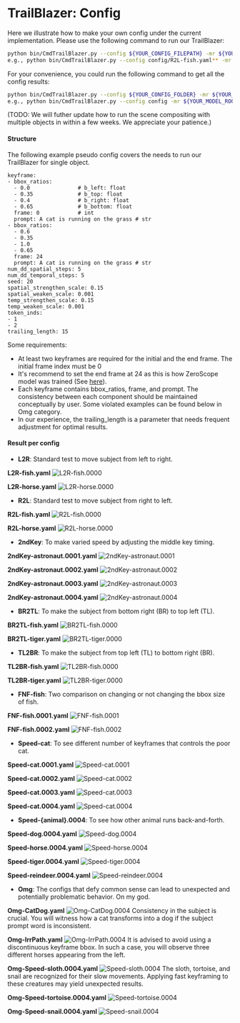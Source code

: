 # TrailBlazer: Config

Here we illustrate how to make your own config under the current implementation.
Please use the following command to run our TrailBlazer:

```bash
python bin/CmdTrailBlazer.py --config ${YOUR_CONFIG_FILEPATH} -mr ${YOUR_MODEL_ROOT}
e.g., python bin/CmdTrailBlazer.py --config config/R2L-fish.yaml** -mr ${YOUR_MODEL_ROOT}
```

For your convenience, you could run the following command to get all the config results:
```bash
python bin/CmdTrailBlazer.py --config ${YOUR_CONFIG_FOLDER} -mr ${YOUR_MODEL_ROOT}
e.g., python bin/CmdTrailBlazer.py --config config -mr ${YOUR_MODEL_ROOT}
```

(TODO: We will futher update how to run the scene compositing
with multiple objects in within a few weeks. We appreciate your patience.)

#### Structure

The following example pseudo config covers the needs to run our TrailBlazer for
single object.

```yaml**
keyframe:
- bbox_ratios:
  - 0.0               # b_left: float
  - 0.35              # b_top: float
  - 0.4               # b_right: float
  - 0.65              # b_bottom: float
  frame: 0            # int
  prompt: A cat is running on the grass # str
- bbox_ratios:
  - 0.6
  - 0.35
  - 1.0
  - 0.65
  frame: 24
  prompt: A cat is running on the grass # str
num_dd_spatial_steps: 5
num_dd_temporal_steps: 5
seed: 20
spatial_strengthen_scale: 0.15
spatial_weaken_scale: 0.001
temp_strengthen_scale: 0.15
temp_weaken_scale: 0.001
token_inds:
- 1
- 2
trailing_length: 15
```

Some requirements:
- At least two keyframes are required for the initial and the end frame. The initial frame index must be 0
- It's recommend to set the end frame at 24 as this is how ZeroScope model was trained (See [here](https://zeroscope.replicate.dev/)).
- Each keyframe contains bbox_ratios, frame, and prompt. The consistency between
  each component should be maintained conceptually by user. Some violated
  examples can be found below in Omg category.
- In our experience, the trailing_length is a parameter that needs frequent adjustment for optimal results.



#### Result per config

- **L2R**: Standard test to move subject from left to right.

**L2R-fish.yaml**
![L2R-fish.0000](../assets/figs/L2R-fish.0000.gif)

**L2R-horse.yaml**
![L2R-horse.0000](../assets/figs/L2R-horse.0000.gif)

- **R2L**: Standard test to move subject from right to left.

**R2L-fish.yaml**
![R2L-fish.0000](../assets/figs/R2L-fish.0000.gif)

**R2L-horse.yaml**
![R2L-horse.0000](../assets/figs/R2L-horse.0000.gif)

- **2ndKey**: To make varied speed by adjusting the middle key timing.

**2ndKey-astronaut.0001.yaml**
![2ndKey-astronaut.0001](../assets/figs/2ndKey-astronaut.0001.0000.gif)

**2ndKey-astronaut.0002.yaml**
![2ndKey-astronaut.0002](../assets/figs/2ndKey-astronaut.0002.0000.gif)

**2ndKey-astronaut.0003.yaml**
![2ndKey-astronaut.0003](../assets/figs/2ndKey-astronaut.0003.0000.gif)

**2ndKey-astronaut.0004.yaml**
![2ndKey-astronaut.0004](../assets/figs/2ndKey-astronaut.0004.0000.gif)

- **BR2TL**: To make the subject from bottom right (BR) to top left (TL).

**BR2TL-fish.yaml**
![BR2TL-fish.0000](../assets/figs/BR2TL-fish.0000.gif)

**BR2TL-tiger.yaml**
![BR2TL-tiger.0000](../assets/figs/BR2TL-tiger.0000.gif)

- **TL2BR**: To make the subject from top left (TL) to bottom right (BR).

**TL2BR-fish.yaml**
![TL2BR-fish.0000](../assets/figs/TL2BR-fish.0000.gif)

**TL2BR-tiger.yaml**
![TL2BR-tiger.0000](../assets/figs/TL2BR-tiger.0000.gif)

- **FNF-fish**: Two comparison on changing or not changing the bbox size of fish.

**FNF-fish.0001.yaml**
![FNF-fish.0001](../assets/figs/FNF-fish.0001.0000.gif)

**FNF-fish.0002.yaml**
![FNF-fish.0002](../assets/figs/FNF-fish.0002.0000.gif)

- **Speed-cat**: To see different number of keyframes that controls the poor cat.

**Speed-cat.0001.yaml**
![Speed-cat.0001](../assets/figs/Speed-cat.0001.0000.gif)

**Speed-cat.0002.yaml**
![Speed-cat.0002](../assets/figs/Speed-cat.0002.0000.gif)

**Speed-cat.0003.yaml**
![Speed-cat.0003](../assets/figs/Speed-cat.0003.0000.gif)

**Speed-cat.0004.yaml**
![Speed-cat.0004](../assets/figs/Speed-cat.0004.0000.gif)

- **Speed-{animal}.0004**: To see how other animal runs back-and-forth.

**Speed-dog.0004.yaml**
![Speed-dog.0004](../assets/figs/Speed-dog.0004.0000.gif)

**Speed-horse.0004.yaml**
![Speed-horse.0004](../assets/figs/Speed-horse.0004.0000.gif)

**Speed-tiger.0004.yaml**
![Speed-tiger.0004](../assets/figs/Speed-tiger.0004.0000.gif)

**Speed-reindeer.0004.yaml**
![Speed-reindeer.0004](../assets/figs/Speed-reindeer.0004.0000.gif)

- **Omg**: The configs that defy common sense can lead to unexpected and
  potentially problematic behavior. On my god.

**Omg-CatDog.yaml**
![Omg-CatDog.0004](../assets/figs/Omg-CatDog.0003.gif)
Consistency in the subject is crucial. You will witness how a cat transforms into a dog if the subject prompt word is inconsistent.

**Omg-IrrPath.yaml**
![Omg-IrrPath.0004](../assets/figs/Omg-IrrPath.0003.gif)
It is advised to avoid using a discontinuous keyframe bbox. In such a case, you will observe three different horses appearing from the left.

**Omg-Speed-sloth.0004.yaml**
![Speed-sloth.0004](../assets/figs/Speed-sloth.0004.0000.gif)
The sloth, tortoise, and snail are recognized for their slow movements. Applying fast keyframing to these creatures may yield unexpected results.

**Omg-Speed-tortoise.0004.yaml**
![Speed-tortoise.0004](../assets/figs/Speed-tortoise.0004.0000.gif)

**Omg-Speed-snail.0004.yaml**
![Speed-snail.0004](../assets/figs/Speed-snail.0004.0000.gif)
